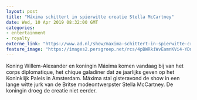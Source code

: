 ```yaml
---
layout: post
title: "Máxima schittert in spierwitte creatie Stella McCartney"
date: Wed, 10 Apr 2019 08:32:00 GMT
categories: 
- entertainment 
- royalty 
externe_link: "https://www.ad.nl/show/maxima-schittert-in-spierwitte-creatie-stella-mccartney~a4477358/"
feature_image: "https://images2.persgroep.net/rcs/4pBWRkiWvEamnKVi4-YDnp4LZVI/diocontent/145208163/_fitwidth/400/?appId=21791a8992982cd8da851550a453bd7f&quality=0.7"
---
```


Koning Willem-Alexander en koningin Máxima komen vandaag bij van het corps diplomatique, het chique galadiner dat ze jaarlijks geven op het Koninklijk Paleis in Amsterdam. Máxima stal gisteravond de show in een lange witte jurk van de Britse modeontwerpster Stella McCartney. De koningin droeg de creatie niet eerder.
